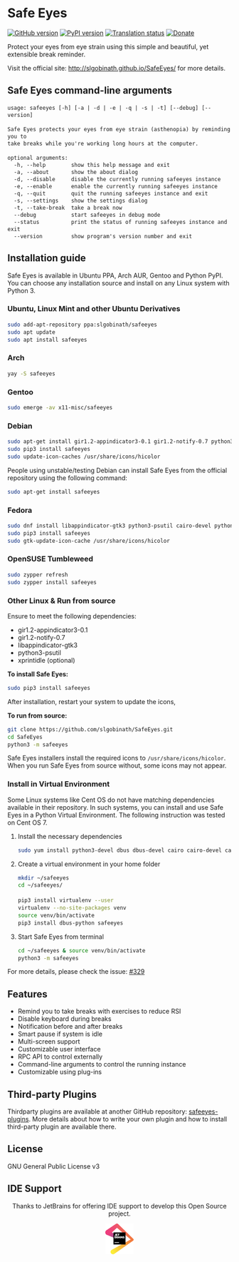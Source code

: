 # Safe Eyes

[![GitHub version](https://badge.fury.io/gh/slgobinath%2FSafeEyes.svg)](https://badge.fury.io/gh/slgobinath%2FSafeEyes)
[![PyPI version](https://badge.fury.io/py/safeeyes.svg)](https://badge.fury.io/py/safeeyes)
[![Translation status](https://hosted.weblate.org/widgets/safe-eyes/-/translations/svg-badge.svg)](https://hosted.weblate.org/engage/safe-eyes/?utm_source=widget)
[![Donate](https://img.shields.io/badge/Donate-PayPal-green.svg)](https://paypal.me/slgobinath)
<!-- [![Badge](https://badges.debian.net/badges/debian/unstable/safeeyes/version.svg)](https://packages.debian.org/unstable/safeeyes) -->

Protect your eyes from eye strain using this simple and beautiful, yet extensible break reminder.

Visit the official site: http://slgobinath.github.io/SafeEyes/ for more details.

## Safe Eyes command-line arguments

```text
usage: safeeyes [-h] [-a | -d | -e | -q | -s | -t] [--debug] [--version]

Safe Eyes protects your eyes from eye strain (asthenopia) by reminding you to
take breaks while you're working long hours at the computer.

optional arguments:
  -h, --help        show this help message and exit
  -a, --about       show the about dialog
  -d, --disable     disable the currently running safeeyes instance
  -e, --enable      enable the currently running safeeyes instance
  -q, --quit        quit the running safeeyes instance and exit
  -s, --settings    show the settings dialog
  -t, --take-break  take a break now
  --debug           start safeeyes in debug mode
  --status          print the status of running safeeyes instance and exit
  --version         show program's version number and exit
```

## Installation guide

Safe Eyes is available in Ubuntu PPA, Arch AUR, Gentoo and Python PyPI. You can choose any installation source and install on any Linux system with Python 3.

### Ubuntu, Linux Mint and other Ubuntu Derivatives

```bash
sudo add-apt-repository ppa:slgobinath/safeeyes
sudo apt update
sudo apt install safeeyes
```

### Arch

```bash
yay -S safeeyes
```

### Gentoo

```bash
sudo emerge -av x11-misc/safeeyes
```

### Debian

```bash
sudo apt-get install gir1.2-appindicator3-0.1 gir1.2-notify-0.7 python3-psutil python3-xlib xprintidle python3-pip
sudo pip3 install safeeyes
sudo update-icon-caches /usr/share/icons/hicolor
```

People using unstable/testing Debian can install Safe Eyes from the official repository using the following command:

```bash
sudo apt-get install safeeyes
```

### Fedora

```bash
sudo dnf install libappindicator-gtk3 python3-psutil cairo-devel python3-devel gobject-introspection-devel cairo-gobject-devel
sudo pip3 install safeeyes
sudo gtk-update-icon-cache /usr/share/icons/hicolor
```

### OpenSUSE Tumbleweed

```bash
sudo zypper refresh
sudo zypper install safeeyes
```

### Other Linux & Run from source

Ensure to meet the following dependencies:

- gir1.2-appindicator3-0.1
- gir1.2-notify-0.7
- libappindicator-gtk3
- python3-psutil
- xprintidle (optional)

**To install Safe Eyes:**

```bash
sudo pip3 install safeeyes
```

After installation, restart your system to update the icons,

**To run from source:**

```bash
git clone https://github.com/slgobinath/SafeEyes.git
cd SafeEyes
python3 -m safeeyes
```

Safe Eyes installers install the required icons to `/usr/share/icons/hicolor`. When you run Safe Eyes from source without, some icons may not appear.


### Install in Virtual Environment

Some Linux systems like Cent OS do not have matching dependencies available in their repository. In such systems, you can install and use Safe Eyes in a Python Virtual Environment. The following instruction was tested on Cent OS 7.

1. Install the necessary dependencies

    ```bash
    sudo yum install python3-devel dbus dbus-devel cairo cairo-devel cairomm-devel libjpeg-turbo-devel pango pango-devel pangomm pangomm-devel gobject-introspection-devel cairo-gobject-devel
    ```

2. Create a virtual environment in your home folder

    ```bash
    mkdir ~/safeeyes
    cd ~/safeeyes/

    pip3 install virtualenv --user
    virtualenv --no-site-packages venv
    source venv/bin/activate
    pip3 install dbus-python safeeyes
    ```

3. Start Safe Eyes from terminal

    ```bash
    cd ~/safeeyes & source venv/bin/activate
    python3 -m safeeyes
    ```

For more details, please check the issue: [#329](https://github.com/slgobinath/SafeEyes/issues/329)

## Features

- Remind you to take breaks with exercises to reduce RSI
- Disable keyboard during breaks
- Notification before and after breaks
- Smart pause if system is idle
- Multi-screen support
- Customizable user interface
- RPC API to control externally
- Command-line arguments to control the running instance
- Customizable using plug-ins

## Third-party Plugins

Thirdparty plugins are available at another GitHub repository: [safeeyes-plugins](https://github.com/slgobinath/safeeyes-plugins). More details about how to write your own plugin and how to install third-party plugin are available there.

## License

GNU General Public License v3

## IDE Support

<p align="center">Thanks to JetBrains for offering IDE support to develop this Open Source project.</p>

<p align="center"><a href="https://www.jetbrains.com/?from=SafeEyes"><img src="https://raw.githubusercontent.com/JetBrains/logos/master/web/jetbrains/jetbrains.svg?sanitize=true" width="64" align="center"></a></p>
